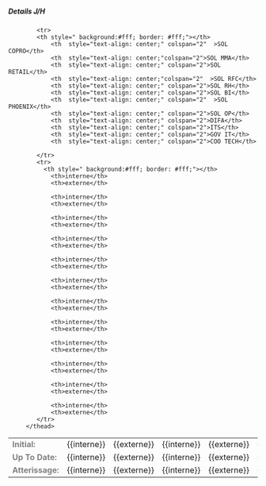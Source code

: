  <div class="col-lg-12 ">
     <nb-card> 
        <nb-card-header class="d-flex justify-content-between mb-4"> 
            <div >
                 <h5 class="fs-5">Details J/H</h5> 
            </div> 
        </nb-card-header> 
        <nb-card-body> 
        <table aria-describedby="app-ref" class="w-100 table-hover bg-white"> 
            <thead > 
             
            <tr>
            <th style=" background:#fff; border: #fff;"></th> 
                <th  style="text-align: center;" colspan="2"  >SOL COPRO</th>
                <th  style="text-align: center;"colspan="2">SOL MMA</th>
                <th  style="text-align: center;" colspan="2">SOL RETAIL</th>
                <th  style="text-align: center;"colspan="2"  >SOL RFC</th>
                <th  style="text-align: center;" colspan="2">SOL RH</th>
                <th  style="text-align: center;" colspan="2">SOL BI</th>
                <th  style="text-align: center;" colspan="2"  >SOL PHOENIX</th>
                <th  style="text-align: center;" colspan="2">SOL OP</th>
                <th  style="text-align: center;" colspan="2">DIFA</th>
                <th  style="text-align: center;" colspan="2">ITS</th>
                <th  style="text-align: center;" colspan="2">GOV IT</th>
                <th  style="text-align: center;" colspan="2">COO TECH</th>
                
            </tr>
            <tr>
              <th style=" background:#fff; border: #fff;"></th>
                <th>interne</th>
                <th>externe</th>
            
                <th>interne</th>
                <th>externe</th>
            
                <th>interne</th>
                <th>externe</th>
                
                <th>interne</th>
                <th>externe</th>
                
                <th>interne</th>
                <th>externe</th>
                
                <th>interne</th>
                <th>externe</th>
                
                <th>interne</th>
                <th>externe</th>
                
                <th>interne</th>
                <th>externe</th>
                
                <th>interne</th>
                <th>externe</th>
                
                <th>interne</th>
                <th>externe</th>
                
                <th>interne</th>
                <th>externe</th>
                
                <th>interne</th>
                <th>externe</th>
            </tr>
         </thead>
  <tbody>
    


<tr>
  <td style=" color:gray; "><strong>Initial:</strong>  </td>
  <td>{{interne}}</td>
  <td>{{externe}}</td>
  <td>{{interne}}</td>
  <td>{{externe}}</td>
  <td>{{interne}}</td>
  <td>{{externe}}</td>
  <td>{{interne}}</td>
  <td>{{externe}}</td>
  <td>{{interne}}</td>
  <td>{{externe}}</td>
  <td>{{interne}}</td>
  <td>{{externe}}</td>
  <td>{{interne}}</td>
  <td>{{externe}}</td>
  <td>{{interne}}</td>
  <td>{{externe}}</td>
  <td>{{interne}}</td>
  <td>{{externe}}</td>
  <td>{{interne}}</td>
  <td>{{externe}}</td>
  <td>{{interne}}</td>
  <td>{{externe}}</td>
  <td>{{interne}}</td>
  <td>{{externe}}</td>
</tr>
<tr>
  <td style=" color:gray;"><strong>Up To Date:</strong>  </td>
  <td>{{interne}}</td>
  <td>{{externe}}</td>
  <td>{{interne}}</td>
  <td>{{externe}}</td>
  <td>{{interne}}</td>
  <td>{{externe}}</td>
  <td>{{interne}}</td>
  <td>{{externe}}</td>
  <td>{{interne}}</td>
  <td>{{externe}}</td>
  <td>{{interne}}</td>
  <td>{{externe}}</td>
  <td>{{interne}}</td>
  <td>{{externe}}</td>
  <td>{{interne}}</td>
  <td>{{externe}}</td>
  <td>{{interne}}</td>
  <td>{{externe}}</td>
  <td>{{interne}}</td>
  <td>{{externe}}</td>
  <td>{{interne}}</td>
  <td>{{externe}}</td>
  <td>{{interne}}</td>
  <td>{{externe}}</td>
</tr>
<tr>
  <td style=" color:gray;"><strong> Atterissage: </strong></td>
  <td>{{interne}}</td>
  <td>{{externe}}</td>
  <td>{{interne}}</td>
  <td>{{externe}}</td>
  <td>{{interne}}</td>
  <td>{{externe}}</td>
  <td>{{interne}}</td>
  <td>{{externe}}</td>
  <td>{{interne}}</td>
  <td>{{externe}}</td>
  <td>{{interne}}</td>
  <td>{{externe}}</td>
  <td>{{interne}}</td>
  <td>{{externe}}</td>
  <td>{{interne}}</td>
  <td>{{externe}}</td>
  <td>{{interne}}</td>
  <td>{{externe}}</td>
  <td>{{interne}}</td>
  <td>{{externe}}</td>
  <td>{{interne}}</td>
  <td>{{externe}}</td>
  <td>{{interne}}</td>
  <td>{{externe}}</td>
</tr>
    </tbody>
  </table>
        </nb-card-body>
     </nb-card>
  </div>
